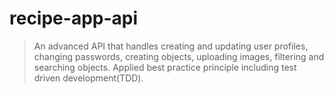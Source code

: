 # recipe-app-api
> An advanced API that handles creating and updating user profiles, changing passwords, creating objects, uploading images, filtering and searching objects.
Applied best practice principle including test driven development(TDD).
